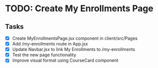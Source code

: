 # TODO: Create My Enrollments Page

## Tasks
- [x] Create MyEnrollmentsPage.jsx component in client/src/Pages
- [x] Add /my-enrollments route in App.jsx
- [x] Update Navbar.jsx to link My Enrollments to /my-enrollments
- [x] Test the new page functionality
- [x] Improve visual format using CourseCard component
